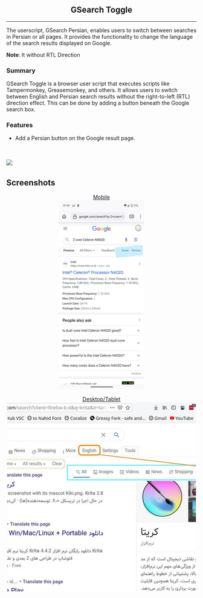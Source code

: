 <h2 align="center">
GSearch Toggle
</h2>
<hr>

The userscript, GSearch Persian, enables users to switch between searches in Persian or all pages. It provides the functionality to change the language of the search results displayed on Google.

__Note__: It without RTL Direction


### Summary
GSearch Toggle is a browser user script that executes scripts like Tampermonkey, Greasemonkey, and others. It allows users to switch between English and Persian search results without the right-to-left (RTL) direction effect. This can be done by adding a button beneath the Google search box.


### Features
- Add a Persian button on the Google result page.

<br><br>
[![](https://visitcount.itsvg.in/api?id=amm1rr&label=V&color=0&icon=2&pretty=true)](https://github.com/Amm1rr/)

## Screenshots

<div align="center">

[Mobile](Screenshots/Mobile.jpg)<br>
[![Screenshot Mobile](Screenshots/Mobile_thumbnail.jpg)](Screenshots/Mobile.jpg)

[Desktop/Tablet](Screenshots/01.jpg)<br>
[![Screenshot 1](Screenshots/01_thumbnail.jpg)](Screenshots/01.jpg)

</div>
